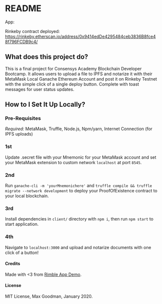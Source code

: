 # README
App: 

Rinkeby contract deployed: https://rinkeby.etherscan.io/address/0x9414edDe4295484ceb3836B8fce48f796FCDB9c4/  
## What does this project do? 

This is a final project for Consensys Academy Blockchain Developer Bootcamp. It allows users to upload a file to IPFS and notarize it with their MetaMask Local Ganache Ethereum Account and post it on Rinkeby Testnet with the simple click of a single deploy button. Complete with toast messages for user status updates. 

## How to I Set It Up Locally? 

### Pre-Requisites

<em>Required:</em> MetaMask, Truffle, Node.js, Npm/yarn, Internet Connection (for IPFS uploads)<br/>

### 1st
Update .secret file with your Mnemonic for your MetaMask account and set your MetaMask extension to custom network `localhost` at port `8545`. 

### 2nd
Run `ganache-cli -m 'yourMnemonichere'` and `truffle compile && truffle migrate --network development` to deploy your ProofOfExistence contract to your local blockchain. 

### 3rd
Install dependencies in `client/` directory with `npm i`, then run `npm start` to start application.

### 4th
Navigate to `localhost:3000` and upload and notarize documents with one click of a button!
 
#### Credits
Made with <3 from <a href="https://github.com/ConsenSys/rimble-app-demo">Rimble App Demo</a>.

#### License 
MIT License, Max Goodman, January 2020. 


